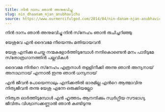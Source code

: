 ```yaml
---
title: നിന്‍ ദാനം ഞാന്‍ അനുഭവിച്ചു
slug: nin_dhaanam_njan_anubhavichu
source: https://www.ourmercifulgod.com/2014/04/nin-danam-njan-anubhavichu-malayalam.html
---
```


നിന്‍ ദാനം ഞാന്‍ അനുഭവിച്ചു
നിന്‍ സ്‌നേഹം ഞാന്‍ രുചിച്ചറിഞ്ഞു

യേശുവേ എന്‍ ദൈവമേ
നീയെന്നും മതിയായവന്‍

യേശു എനിക്കു ചെയ്ത നന്മകളോര്‍ത്തിടുമ്പോള്‍
നന്ദികൊണ്ടെന്‍ മനം പാടീടുമേ
സ്‌തോത്രഗാനത്തിന്‍ പല്ലവികള്‍

ദൈവമേ നിന്‍റെ സ്‌നേഹം എത്രനാള്‍ തളളിനീക്കി
അന്നു ഞാന്‍ അന്യനായ് അനാഥനായ്
എന്നാല്‍ ഇന്നു ഞാന്‍ ധന്യനായ്

എന്‍ ജീവന്‍ പോയെന്നാലും എനിക്കതില്‍ ഭാരമില്ല
എന്‍റെ ആത്മാവിനു നിത്യജീവന്‍ തന്നു
യേശു എന്നേ ഒരുക്കിയല്ലോ

നിത്യത ഓര്‍ത്തിടുമ്പോള്‍ എന്‍ ഹൃത്തടം ആനന്ദിക്കും
സ്വര്‍ഗ്ഗീയ സൗഭാഗ്യ ജീവിതം
വിശ്വാസക്കണ്ണാല്‍ ഞാന്‍ കണ്ടിടുന്നു
